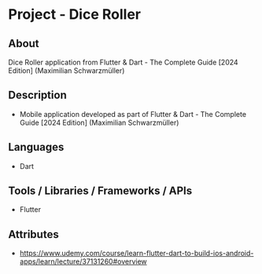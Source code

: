 # Project - Dice Roller

## About

Dice Roller application from Flutter & Dart - The Complete Guide [2024 Edition] (Maximilian Schwarzmüller)

## Description

- Mobile application developed as part of Flutter & Dart - The Complete Guide [2024 Edition] (Maximilian Schwarzmüller)

## Languages

- Dart

## Tools / Libraries / Frameworks / APIs

- Flutter

## Attributes

- https://www.udemy.com/course/learn-flutter-dart-to-build-ios-android-apps/learn/lecture/37131260#overview
